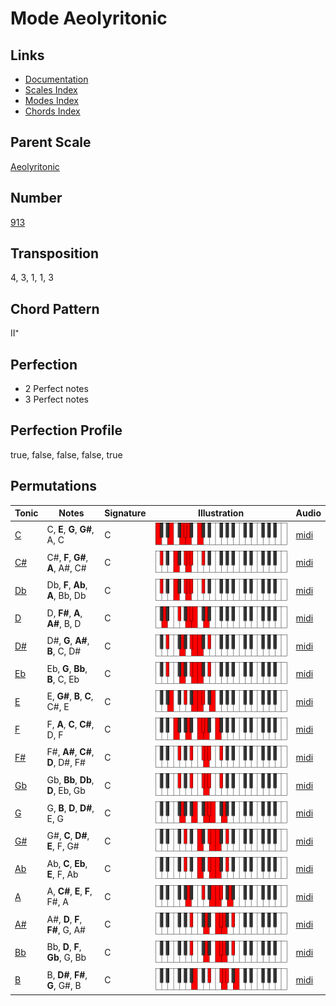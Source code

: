 # Mode Aeolyritonic

## Links

- [Documentation](README.md)
- [Scales Index](Scales.md)
- [Modes Index](Modes.md)
- [Chords Index](Chords.md)

## Parent Scale

[Aeolyritonic](ScaleAeolyritonic.md)

## Number

[913](https://ianring.com/musictheory/scales/913)

## Transposition

4, 3, 1, 1, 3

## Chord Pattern

II⁺

## Perfection

- 2 Perfect notes
- 3 Perfect notes

## Perfection Profile

true, false, false, false, true

## Permutations

| Tonic | Notes | Signature | Illustration | Audio |
|-------|-------|-----------|--------------|-------|
| [C](ModeCNaturalAeolyritonic.md) | C, **E**, **G**, **G#**, A, C | C | ![CNaturalAeolyritonic](ModeCNaturalAeolyritonic.png) | [midi](https://github.com/edipermadi/music/blob/main/docs/ModeCNaturalAeolyritonic.mid?raw=true) |
| [C#](ModeCSharpAeolyritonic.md) | C#, **F**, **G#**, **A**, A#, C# | C | ![CSharpAeolyritonic](ModeCSharpAeolyritonic.png) | [midi](https://github.com/edipermadi/music/blob/main/docs/ModeCSharpAeolyritonic.mid?raw=true) |
| [Db](ModeDFlatAeolyritonic.md) | Db, **F**, **Ab**, **A**, Bb, Db | C | ![DFlatAeolyritonic](ModeDFlatAeolyritonic.png) | [midi](https://github.com/edipermadi/music/blob/main/docs/ModeDFlatAeolyritonic.mid?raw=true) |
| [D](ModeDNaturalAeolyritonic.md) | D, **F#**, **A**, **A#**, B, D | C | ![DNaturalAeolyritonic](ModeDNaturalAeolyritonic.png) | [midi](https://github.com/edipermadi/music/blob/main/docs/ModeDNaturalAeolyritonic.mid?raw=true) |
| [D#](ModeDSharpAeolyritonic.md) | D#, **G**, **A#**, **B**, C, D# | C | ![DSharpAeolyritonic](ModeDSharpAeolyritonic.png) | [midi](https://github.com/edipermadi/music/blob/main/docs/ModeDSharpAeolyritonic.mid?raw=true) |
| [Eb](ModeEFlatAeolyritonic.md) | Eb, **G**, **Bb**, **B**, C, Eb | C | ![EFlatAeolyritonic](ModeEFlatAeolyritonic.png) | [midi](https://github.com/edipermadi/music/blob/main/docs/ModeEFlatAeolyritonic.mid?raw=true) |
| [E](ModeENaturalAeolyritonic.md) | E, **G#**, **B**, **C**, C#, E | C | ![ENaturalAeolyritonic](ModeENaturalAeolyritonic.png) | [midi](https://github.com/edipermadi/music/blob/main/docs/ModeENaturalAeolyritonic.mid?raw=true) |
| [F](ModeFNaturalAeolyritonic.md) | F, **A**, **C**, **C#**, D, F | C | ![FNaturalAeolyritonic](ModeFNaturalAeolyritonic.png) | [midi](https://github.com/edipermadi/music/blob/main/docs/ModeFNaturalAeolyritonic.mid?raw=true) |
| [F#](ModeFSharpAeolyritonic.md) | F#, **A#**, **C#**, **D**, D#, F# | C | ![FSharpAeolyritonic](ModeFSharpAeolyritonic.png) | [midi](https://github.com/edipermadi/music/blob/main/docs/ModeFSharpAeolyritonic.mid?raw=true) |
| [Gb](ModeGFlatAeolyritonic.md) | Gb, **Bb**, **Db**, **D**, Eb, Gb | C | ![GFlatAeolyritonic](ModeGFlatAeolyritonic.png) | [midi](https://github.com/edipermadi/music/blob/main/docs/ModeGFlatAeolyritonic.mid?raw=true) |
| [G](ModeGNaturalAeolyritonic.md) | G, **B**, **D**, **D#**, E, G | C | ![GNaturalAeolyritonic](ModeGNaturalAeolyritonic.png) | [midi](https://github.com/edipermadi/music/blob/main/docs/ModeGNaturalAeolyritonic.mid?raw=true) |
| [G#](ModeGSharpAeolyritonic.md) | G#, **C**, **D#**, **E**, F, G# | C | ![GSharpAeolyritonic](ModeGSharpAeolyritonic.png) | [midi](https://github.com/edipermadi/music/blob/main/docs/ModeGSharpAeolyritonic.mid?raw=true) |
| [Ab](ModeAFlatAeolyritonic.md) | Ab, **C**, **Eb**, **E**, F, Ab | C | ![AFlatAeolyritonic](ModeAFlatAeolyritonic.png) | [midi](https://github.com/edipermadi/music/blob/main/docs/ModeAFlatAeolyritonic.mid?raw=true) |
| [A](ModeANaturalAeolyritonic.md) | A, **C#**, **E**, **F**, F#, A | C | ![ANaturalAeolyritonic](ModeANaturalAeolyritonic.png) | [midi](https://github.com/edipermadi/music/blob/main/docs/ModeANaturalAeolyritonic.mid?raw=true) |
| [A#](ModeASharpAeolyritonic.md) | A#, **D**, **F**, **F#**, G, A# | C | ![ASharpAeolyritonic](ModeASharpAeolyritonic.png) | [midi](https://github.com/edipermadi/music/blob/main/docs/ModeASharpAeolyritonic.mid?raw=true) |
| [Bb](ModeBFlatAeolyritonic.md) | Bb, **D**, **F**, **Gb**, G, Bb | C | ![BFlatAeolyritonic](ModeBFlatAeolyritonic.png) | [midi](https://github.com/edipermadi/music/blob/main/docs/ModeBFlatAeolyritonic.mid?raw=true) |
| [B](ModeBNaturalAeolyritonic.md) | B, **D#**, **F#**, **G**, G#, B | C | ![BNaturalAeolyritonic](ModeBNaturalAeolyritonic.png) | [midi](https://github.com/edipermadi/music/blob/main/docs/ModeBNaturalAeolyritonic.mid?raw=true) |

